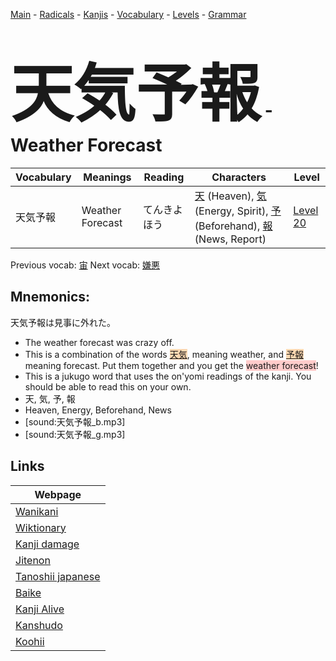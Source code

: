 <style> bigfont {font-size: 100px}</style>
[Main](../README.md) -
[Radicals](../radicals.md) -
[Kanjis](../kanjis.md) -
[Vocabulary](../vocabulary.md) -
[Levels](../levels.md) -
[Grammar](../grammar.md)
# <bigfont> 天気予報</bigfont> - Weather Forecast 

| Vocabulary | Meanings | Reading | Characters | Level |
| --- | --- | --- | --- | --- |
| 天気予報 | Weather Forecast | てんきよほう |  [天](../kanjis/天.md) (Heaven), [気](../kanjis/気.md) (Energy, Spirit), [予](../kanjis/予.md) (Beforehand), [報](../kanjis/報.md) (News, Report) | [Level 20](../levels/wk_level20.md) |

Previous vocab: [宙](宙.md) Next vocab: [嫌悪](嫌悪.md) 

## Mnemonics:
天気予報は見事に外れた。
* The weather forecast was crazy off.
* This is a combination of the words <span style="background-color:#fed8b1"> [天気](https://jisho.org/search/天気)</span>, meaning weather, and <span style="background-color:#fed8b1"> [予報](https://jisho.org/search/予報)</span> meaning forecast. Put them together and you get the <span style="background-color:#ffcccb"> weather forecast</span>!
* This is a jukugo word that uses the on'yomi readings of the kanji. You should be able to read this on your own.
* 天, 気, 予, 報
* Heaven, Energy, Beforehand, News
* [sound:天気予報_b.mp3]
* [sound:天気予報_g.mp3]


## Links 

| Webpage |
| --- |
| [Wanikani          ](https://www.wanikani.com/kanji/天気予報) |
| [Wiktionary        ](https://en.wiktionary.org/wiki/天気予報) |
| [Kanji damage      ](http://www.kanjidamage.com/kanji/search?utf8=✓&q=天気予報) |
| [Jitenon           ](https://jitenon.com/kanji/天気予報) |
| [Tanoshii japanese ](https://www.tanoshiijapanese.com/dictionary/kanji.cfm?k=天気予報) |
| [Baike             ](https://baike.baidu.com/item/天気予報) |
| [Kanji Alive       ](https://app.kanjialive.com/天気予報) |
| [Kanshudo          ](https://www.kanshudo.com/searchmn?q=天気予報) |
| [Koohii            ](https://kanji.koohii.com/study/kanji/天気予報) |
